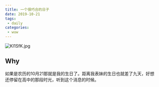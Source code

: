 ```yaml
---
title: 一个很巧合的日子
date: 2019-10-21
tags:
 - daily
categories:
 - wuw
---
```


![Kl1SfK.jpg](https://s2.ax1x.com/2019/10/21/Kl1SfK.jpg)

## Why

如果是农历的10月21那就是我的生日了。距离我表妹的生日也就差了九天，好想还停留在高中的那段时光，听到这个消息的时候。

